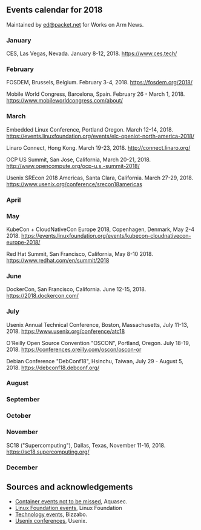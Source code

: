 ## Events calendar for 2018

Maintained by ed@packet.net for Works on Arm News.

### January

CES, Las Vegas, Nevada. January 8-12, 2018. https://www.ces.tech/

### February

FOSDEM, Brussels, Belgium. February 3-4, 2018. https://fosdem.org/2018/

Mobile World Congress, Barcelona, Spain. February 26 - March 1, 2018. https://www.mobileworldcongress.com/about/

### March

Embedded Linux Conference, Portland Oregon. March 12-14, 2018. https://events.linuxfoundation.org/events/elc-openiot-north-america-2018/

Linaro Connect, Hong Kong. March 19-23, 2018. http://connect.linaro.org/

OCP US Summit, San Jose, California, March 20-21, 2018. http://www.opencompute.org/ocp-u.s.-summit-2018/

Usenix SREcon 2018 Americas, Santa Clara, California. March 27-29, 2018. https://www.usenix.org/conference/srecon18americas

### April

### May

KubeCon + CloudNativeCon Europe 2018, Copenhagen, Denmark, May 2-4 2018. https://events.linuxfoundation.org/events/kubecon-cloudnativecon-europe-2018/

Red Hat Summit, San Francisco, California, May 8-10 2018. https://www.redhat.com/en/summit/2018

### June

DockerCon, San Francisco, California. June 12-15, 2018. https://2018.dockercon.com/

### July

Usenix Annual Technical Conference, Boston, Massachusetts, July 11-13, 2018. https://www.usenix.org/conference/atc18

O'Reilly Open Source Convention "OSCON", Portland, Oregon. July 18-19, 2018. https://conferences.oreilly.com/oscon/oscon-or

Debian Conference "DebConf18", Hsinchu, Taiwan, July 29 - August 5, 2018. https://debconf18.debconf.org/

### August

### September

### October

### November

SC18 ("Supercomputing"), Dallas, Texas, November 11-16, 2018. https://sc18.supercomputing.org/

### December


## Sources and acknowledgements

* [Container events not to be missed](https://blog.aquasec.com/container-events-not-to-be-missed), Aquasec.
* [Linux Foundation events](https://events.linuxfoundation.org/), Linux Foundation
* [Technology events](https://blog.bizzabo.com/technology-events), Bizzabo.
* [Usenix conferences](https://www.usenix.org/conferences), Usenix.
